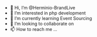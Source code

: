 - 👋 Hi, I’m @Herminio-BrandLive
- 👀 I’m interested in php development
- 🌱 I’m currently learning Event Sourcing
- 💞️ I’m looking to collaborate on 
- 📫 How to reach me ...

<!---
Herminio-BrandLive/Herminio-BrandLive is a ✨ special ✨ repository because its `README.md` (this file) appears on your GitHub profile.
You can click the Preview link to take a look at your changes.
--->
